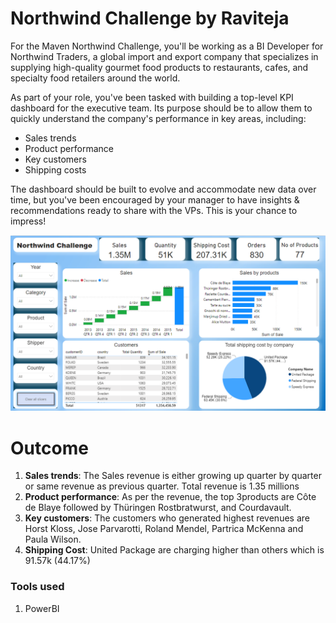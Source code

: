 # Northwind Challenge by Raviteja
For the Maven Northwind Challenge, you'll be working as a BI Developer for Northwind Traders, a global import and export company that specializes in supplying high-quality gourmet food products to restaurants, cafes, and specialty food retailers around the world.

As part of your role, you've been tasked with building a top-level KPI dashboard for the executive team. Its purpose should be to allow them to quickly understand the company's performance in key areas, including:

* Sales trends
* Product performance
* Key customers
* Shipping costs

The dashboard should be built to evolve and accommodate new data over time, but you've been encouraged by your manager to have insights & recommendations ready to share with the VPs. This is your chance to impress!

![alt text](https://github.com/rkorit01/Northwind-Challenge/blob/main/Images/Northwind%20Challenge.png?raw=true)



# Outcome 

1. **Sales trends**: The Sales revenue is either growing up quarter by quarter or same revenue as previous quarter. Total revenue is 1.35 millions
2. **Product performance**:  As per the revenue, the top 3products are Côte de Blaye followed by Thüringen Rostbratwurst, and Courdavault.
3. **Key customers**: The customers who generated highest revenues are Horst Kloss, Jose Parvarotti, Roland Mendel, Partrica McKenna and Paula Wilson.
4. **Shipping Cost**: United Package are charging higher than others which is 91.57k (44.17%)

### Tools used 
 1. PowerBI